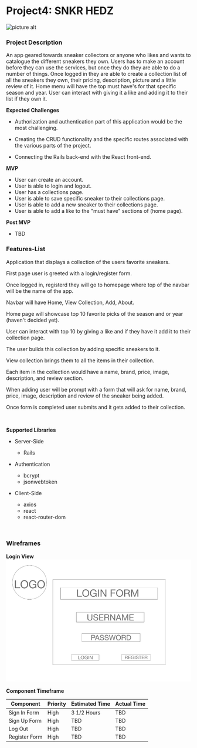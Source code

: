 # Project4: SNKR HEDZ 

![picture alt](https://i.ibb.co/HhLVBWL/banner.png)

### Project Description ###

An app geared towards sneaker collectors or anyone who likes and wants to catalogue the different sneakers they own. Users has to make an account before they can use the services, but once they do they are able to do a number of things. Once logged in they are able to create a collection list of all the sneakers they own, their pricing, description, picture and a little review of it. Home menu will have the top must have's for that specific season and year. User can interact with giving it a like and adding it to their list if they own it.


**Expected Challenges**


* Authorization and authentication part of this application would be the most challenging. 

* Creating the CRUD functionality and the specific routes associated with the various parts of the project.

* Connecting the Rails back-end with the React front-end.
&nbsp;
&nbsp;
&nbsp;

**MVP**
* User can create an account.
* User is able to login and logout.
* User has a collections page.
* User is able to save specific sneaker to their collections page.
* User is able to add a new sneaker to their collections page.
* User is able to add a like to the "must have" sections of (home page).

**Post MVP**
* TBD





### Features-List ###

Application that displays a collection of the users favorite sneakers.

First page user is greeted with a login/register form.

Once logged in, registerd they will go to homepage where top of the navbar will be the name of the app.

Navbar will have Home, View Collection, Add, About.

Home page will showcase top 10 favorite picks of the season and or year (haven't decided yet).

User can interact with top 10 by giving a like and if they have it add it to their collection page.

The user builds this collection by adding specific sneakers to it.

View collection brings them to all the items in their collection.

Each item in the collection would have a name, brand, price, image, description, and review section.

When adding user will be prompt with a form that will ask for name, brand, price, image, description and review of the sneaker being added.

Once form is completed user submits and it gets added to their collection.

&nbsp;
&nbsp;
&nbsp;

**Supported Libraries**

* Server-Side
  - Rails


* Authentication
  - bcrypt
  - jsonwebtoken

* Client-Side
  - axios
  - react
  - react-router-dom

&nbsp;
&nbsp;
&nbsp;
&nbsp;
&nbsp;

### Wireframes ###



**Login View**
<img src= "/img/login.png" alt="login_view">

**Component Timeframe**

Component     | Priority      | Estimated Time  |  Actual Time  |
------------- | ------------- |---------------  |-------------  |
Sign In Form  | High          |  3 1/2 Hours    | TBD           |
Sign Up Form  | High          |  TBD            | TBD           |
Log Out       | High          |  TBD            | TBD           |
Register Form | High          |  TBD            | TBD           |


    















